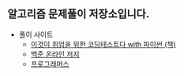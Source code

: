 ## 알고리즘 문제풀이 저장소입니다.
- 풀이 사이트
  - [이것이 취업을 위한 코딩테스트다 with 파이썬 (책)](https://book.naver.com/bookdb/book_detail.nhn?bid=16439154)
  - [백준 온라인 저지](boj.kr)
  - [프로그래머스](programmers.co.kr)
